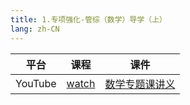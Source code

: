 ```yaml
---
title: 1.专项强化-管综（数学）导学（上）
lang: zh-CN
---
```

| 平台       | 课程                                                                                                                                              | 课件                                                                                                                                                                                                       |
|----------|-------------------------------------------------------------------------------------------------------------------------------------------------|----------------------------------------------------------------------------------------------------------------------------------------------------------------------------------------------------------|
| YouTube  | [watch](https://www.youtube.com/watch?v=GPbArHI6JgE&list=PLm0MFkgiW1JgKq1kku2WxmrElFbDl7p_s)                                                    | [数学专题课讲义](../../public/math/%E6%95%B0%E5%AD%A6-%E5%9F%BA%E7%A1%80%E5%BC%BA%E5%8C%96%E8%AF%BE/3.%E3%80%90%E4%B8%93%E9%A2%98%E8%AF%BE%E8%AE%B2%E4%B9%89%E3%80%91%E7%AE%A1%E7%BB%BC-%E6%95%B0%E5%AD%A6.pdf) |


